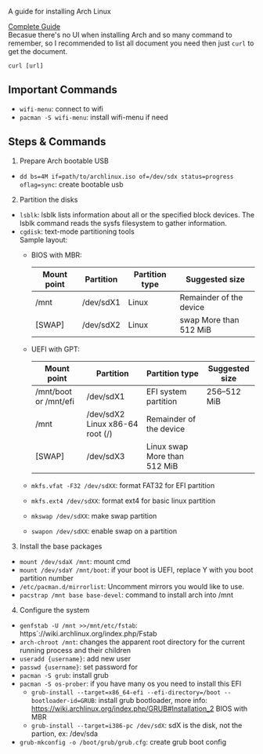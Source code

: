 A guide for installing Arch Linux

<!--more-->
[Complete Guide](https://wiki.archlinux.org/index.php/Installation_guide)  
Becasue there's no UI when installing Arch and so many command to remember, so I recommended to list all document you need
then just `curl` to get the document.
```
curl [url]
```

## Important Commands
- `wifi-menu`: connect to wifi
- `pacman -S wifi-menu`: install wifi-menu if need

## Steps & Commands
1. Prepare Arch bootable USB
- `dd bs=4M if=path/to/archlinux.iso of=/dev/sdx status=progress oflag=sync`: create bootable usb
2. Partition the disks
- `lsblk`: lsblk lists information about all or the specified block devices. The lsblk command reads the sysfs filesystem to gather information.
- `cgdisk`: text-mode partitioning tools  
Sample layout:  
    - BIOS with MBR:

      | Mount point | Partition | Partition type |     Suggested size      |
      | ----------- | --------- | -------------- | ----------------------- |
      | /mnt        | /dev/sdX1 | Linux          | Remainder of the device |
      | [SWAP]      | /dev/sdX2 | Linux          | swap	More than 512 MiB  |
    - UEFI with GPT:

      |      Mount point      |           Partition            |       Partition type        | Suggested size |
      | --------------------- | ------------------------------ | --------------------------- | -------------- |
      | /mnt/boot or /mnt/efi | /dev/sdX1                      | EFI system partition        | 256–512 MiB    |
      | /mnt                  | /dev/sdX2	Linux x86-64 root (/) | Remainder of the device     |               |
      | [SWAP]                | /dev/sdX3                      | Linux swap	More than 512 MiB |               |
       
    - `mkfs.vfat -F32 /dev/sdXX`: format FAT32 for EFI partition
    - `mkfs.ext4 /dev/sdXX`: format ext4 for basic linux partition
    - `mkswap /dev/sdXX`: make swap partition
    - `swapon /dev/sdXX`: enable swap on a partition
3. Install the base packages
- `mount /dev/sdaX /mnt`: mount cmd
- `mount /dev/sdaY /mnt/boot`: if your boot is UEFI, replace Y with you boot partition number
- `/etc/pacman.d/mirrorlist`: Uncomment mirrors you would like to use.
- `pacstrap /mnt base base-devel`: command to install arch into /mnt

4. Configure the system
- `genfstab -U /mnt >>/mnt/etc/fstab`: https`://wiki.archlinux.org/index.php/Fstab
- `arch-chroot /mnt`: changes the apparent root directory for the current running process and their children
- `useradd {username}`: add new user
- `passwd {username}`: set password for
- `pacman -S grub`: install grub
- `pacman -S os-prober`: if you have many os you need to install this
EFI
  - `grub-install --target=x86_64-efi --efi-directory=/boot --bootloader-id=GRUB`: install grub bootloader, more info: https://wiki.archlinux.org/index.php/GRUB#Installation_2
BIOS with MBR
  - `grub-install --target=i386-pc /dev/sdX`: sdX is the disk, not the partion, ex: /dev/sda
- `grub-mkconfig -o /boot/grub/grub.cfg`: create grub boot config